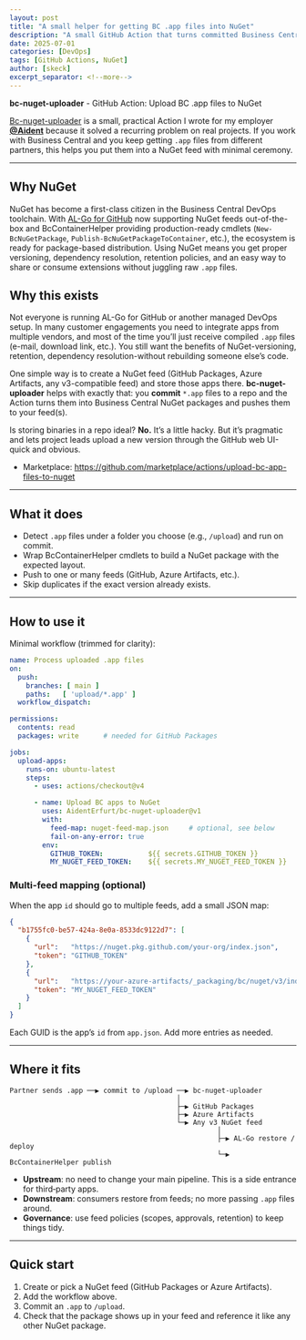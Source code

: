 ```yaml
---
layout: post
title: "A small helper for getting BC .app files into NuGet"
description: "A small GitHub Action that turns committed Business Central .app files into NuGet packages, making it easy to share partner apps or integrate them into your DevOps workflow."
date: 2025-07-01
categories: [DevOps]
tags: [GitHub Actions, NuGet]
author: [skeck]
excerpt_separator: <!--more-->
---
```


**bc-nuget-uploader** - GitHub Action: Upload BC .app files to NuGet

[Bc-nuget-uploader](https://github.com/marketplace/actions/upload-bc-app-files-to-nuget) is a small, practical Action I wrote for my employer **[@Aident](https://github.com/AidentErfurt)** because it solved a recurring problem on real projects. If you work with Business Central and you keep getting `.app` files from different partners, this helps you put them into a NuGet feed with minimal ceremony.

<!--more-->
---

## Why NuGet

NuGet has become a first-class citizen in the Business Central DevOps toolchain. With [AL-Go for GitHub](https://github.com/microsoft/AL-Go) now supporting NuGet feeds out-of-the-box and BcContainerHelper providing production-ready cmdlets (`New-BcNuGetPackage`, `Publish-BcNuGetPackageToContainer`, etc.), the ecosystem is ready for package-based distribution. Using NuGet means you get proper versioning, dependency resolution, retention policies, and an easy way to share or consume extensions without juggling raw `.app` files.

## Why this exists

Not everyone is running AL-Go for GitHub or another managed DevOps setup. In many customer engagements you need to integrate apps from multiple vendors, and most of the time you’ll just receive compiled `.app` files (e-mail, download link, etc.). You still want the benefits of NuGet-versioning, retention, dependency resolution-without rebuilding someone else’s code.

One simple way is to create a NuGet feed (GitHub Packages, Azure Artifacts, any v3-compatible feed) and store those apps there. **bc-nuget-uploader** helps with exactly that: you **commit** `*.app` files to a repo and the Action turns them into Business Central NuGet packages and pushes them to your feed(s).

Is storing binaries in a repo ideal? **No.** It’s a little hacky. But it’s pragmatic and lets project leads upload a new version through the GitHub web UI-quick and obvious.

* Marketplace: <https://github.com/marketplace/actions/upload-bc-app-files-to-nuget>

---

## What it does

* Detect `.app` files under a folder you choose (e.g., `/upload`) and run on commit.
* Wrap BcContainerHelper cmdlets to build a NuGet package with the expected layout.
* Push to one or many feeds (GitHub, Azure Artifacts, etc.).
* Skip duplicates if the exact version already exists.

---

## How to use it

Minimal workflow (trimmed for clarity):

```yaml
name: Process uploaded .app files
on:
  push:
    branches: [ main ]
    paths:   [ 'upload/*.app' ]
  workflow_dispatch:

permissions:
  contents: read
  packages: write      # needed for GitHub Packages

jobs:
  upload-apps:
    runs-on: ubuntu-latest
    steps:
      - uses: actions/checkout@v4

      - name: Upload BC apps to NuGet
        uses: AidentErfurt/bc-nuget-uploader@v1
        with:
          feed-map: nuget-feed-map.json     # optional, see below
          fail-on-any-error: true
        env:
          GITHUB_TOKEN:           ${{ secrets.GITHUB_TOKEN }}
          MY_NUGET_FEED_TOKEN:    ${{ secrets.MY_NUGET_FEED_TOKEN }}
```

### Multi-feed mapping (optional)

When the app `id` should go to multiple feeds, add a small JSON map:

```json
{
  "b1755fc0-be57-424a-8e0a-8533dc9122d7": [
    {
      "url":   "https://nuget.pkg.github.com/your-org/index.json",
      "token": "GITHUB_TOKEN"
    },
    {
      "url":   "https://your-azure-artifacts/_packaging/bc/nuget/v3/index.json",
      "token": "MY_NUGET_FEED_TOKEN"
    }
  ]
}
```

Each GUID is the app’s `id` from `app.json`. Add more entries as needed.

---

## Where it fits

```
Partner sends .app ──▶ commit to /upload ──▶ bc-nuget-uploader
                                         │
                                         ├─▶ GitHub Packages
                                         ├─▶ Azure Artifacts
                                         └─▶ Any v3 NuGet feed
                                                   │
                                                   ├─▶ AL-Go restore / deploy
                                                   └─▶ BcContainerHelper publish
```

* **Upstream**: no need to change your main pipeline. This is a side entrance for third‑party apps.
* **Downstream**: consumers restore from feeds; no more passing `.app` files around.
* **Governance**: use feed policies (scopes, approvals, retention) to keep things tidy.

---

## Quick start

1. Create or pick a NuGet feed (GitHub Packages or Azure Artifacts).
2. Add the workflow above.
3. Commit an `.app` to `/upload`.
4. Check that the package shows up in your feed and reference it like any other NuGet package.

